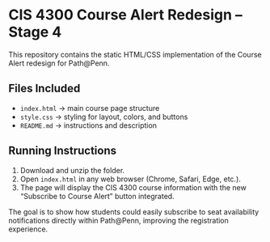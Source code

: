 # CIS 4300 Course Alert Redesign – Stage 4

This repository contains the static   HTML/CSS implementation   of the   Course Alert   redesign for Path@Penn.

## Files Included
- `index.html` → main course page structure
- `style.css` → styling for layout, colors, and buttons
- `README.md` → instructions and description

## Running Instructions
1. Download and unzip the folder.
2. Open `index.html` in any web browser (Chrome, Safari, Edge, etc.).
3. The page will display the CIS 4300 course information with the new   “Subscribe to Course Alert”   button integrated.

The goal is to show how students could easily   subscribe to seat availability notifications   directly within Path@Penn, improving the registration experience.
